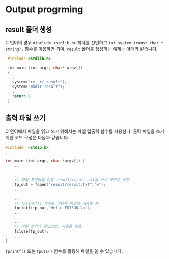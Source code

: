 
# Output progrming
## result 폴더 생성

C 언어의 경우 ```#include <stdlib.h>``` 헤더를 선언하고 ```int system (const char * string);``` 함수를 이용하면 되며, ```result``` 폴더를 생성하는 예제는 아래와 같습니다.
```c
 #include <stdlib.h>

 int main (int argc, char* argv[])
 {
 ...
   system("rm -rf result");
   system("mkdir result");
 ...
   return 0
 }

```

## 출력 파일 쓰기
C 언어에서 파일을 읽고 쓰기 위해서는 파일 입출력 함수를 사용한다. 출력 파일을 쓰기 위한 코드 구성은 다음과 같습니다.

```c
#include  <stdio.h>
...

int main (int argc, char *argv[]) {  
    ...

    ...
    // 파일 포인터를 이용 result/result.txt을 쓰기 모드로 오픈
    fp_out = fopen("result/result.txt","w");
    ...

    ...
    // fprintf() 함수를 이용해 파일에 내용을 씀
    fprintf(fp_out,"Hello EDISON.\n");
    ...

    ...
    // 파일 쓰기가 끝났으면, 파일을 닫음.
    fclose(fp_out);
    ...
}
```
```fprintf()``` 또는 ```fputs()``` 함수를 활용해 파일을 쓸 수 있습니다.
